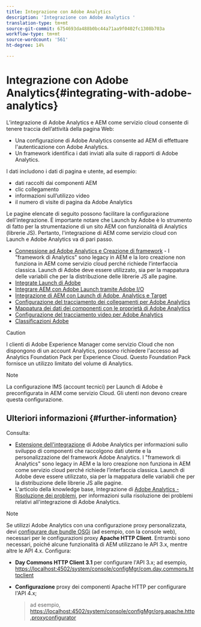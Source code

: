 ```yaml
---
title: Integrazione con Adobe Analytics
description: 'Integrazione con Adobe Analytics '
translation-type: tm+mt
source-git-commit: 6754693da488b0bc44a71aa9f0402fc1308b703a
workflow-type: tm+mt
source-wordcount: '561'
ht-degree: 14%

---
```



# Integrazione con Adobe Analytics{#integrating-with-adobe-analytics}

L’integrazione di Adobe Analytics e AEM come servizio cloud consente di tenere traccia dell’attività della pagina Web:

* Una configurazione di Adobe Analytics consente ad AEM di effettuare l&#39;autenticazione con Adobe Analytics.
* Un framework identifica i dati inviati alla suite di rapporti di Adobe Analytics.

I dati includono i dati di pagina e utente, ad esempio:

* dati raccolti dai componenti AEM
* clic collegamento
* informazioni sull’utilizzo video
* il numero di visite di pagina da Adobe Analytics

Le pagine elencate di seguito possono facilitare la configurazione dell&#39;integrazione. È importante notare che Launch by Adobe è lo strumento di fatto per la strumentazione di un sito AEM con funzionalità di Analytics (librerie JS). Pertanto, l&#39;integrazione di AEM come servizio cloud con Launch e Adobe Analytics va di pari passo.

* [Connessione ad Adobe Analytics e Creazione di framework](https://docs.adobe.com/content/help/en/experience-manager-65/administering/integration/adobeanalytics-connect.html) - I &quot;framework di Analytics&quot; sono legacy in AEM e la loro creazione non funziona in AEM come servizio cloud perché richiede l’interfaccia classica. Launch di Adobe deve essere utilizzato, sia per la mappatura delle variabili che per la distribuzione delle librerie JS alle pagine.
* [Integrate Launch di Adobe](https://docs.adobe.com/content/help/en/experience-manager-learn/sites/integrations/adobe-launch-integration-tutorial-understand.html)
* [Integrare AEM con Adobe Launch tramite Adobe I/O](https://helpx.adobe.com/experience-manager/using/aem_launch_adobeio_integration.html)
* [Integrazione di AEM con Launch di Adobe, Analytics e Target](https://helpx.adobe.com/experience-manager/kt/integration/using/aem-launch-integration-tutorial-understand.html)
* [Configurazione del tracciamento dei collegamenti per Adobe Analytics](https://docs.adobe.com/content/help/en/experience-manager-65/administering/integration/adobeanalytics-link.html)
* [Mappatura dei dati dei componenti con le proprietà di Adobe Analytics](https://docs.adobe.com/content/help/en/experience-manager-65/administering/integration/adobeanalytics-mapping.html)
* [Configurazione del tracciamento video per Adobe Analytics](https://docs.adobe.com/content/help/en/experience-manager-65/administering/integration/adobeanalytics-video.html)
* [Classificazioni Adobe](https://docs.adobe.com/content/help/en/experience-manager-65/administering/integration/adobeanalytics-classifications.html)

>[!CAUTION]
>
>I clienti di Adobe Experience Manager come servizio Cloud che non dispongono di un account Analytics, possono richiedere l&#39;accesso ad Analytics Foundation Pack per Experience Cloud.  Questo Foundation Pack fornisce un utilizzo limitato del volume di Analytics.

>[!NOTE]
>
>La configurazione IMS (account tecnici) per Launch di Adobe è preconfigurata in AEM come servizio Cloud. Gli utenti non devono creare questa configurazione.

## Ulteriori informazioni {#further-information}

Consulta:

* [Estensione dell&#39;integrazione](https://docs.adobe.com/content/help/en/experience-manager-65/developing/extending-aem/extending-analytics/extending-analytics.html) di Adobe Analytics per informazioni sullo sviluppo di componenti che raccolgono dati utente e la personalizzazione del framework Adobe Analytics. I &quot;framework di Analytics&quot; sono legacy in AEM e la loro creazione non funziona in AEM come servizio cloud perché richiede l’interfaccia classica. Launch di Adobe deve essere utilizzato, sia per la mappatura delle variabili che per la distribuzione delle librerie JS alle pagine.
* L&#39;articolo della knowledge base, Integrazione di [Adobe Analytics - Risoluzione dei problemi](https://helpx.adobe.com/experience-manager/kb/sitecatalystintegrationtroubleshooting.html), per informazioni sulla risoluzione dei problemi relativi all&#39;integrazione di Adobe Analytics.

>[!NOTE]
>
>Se utilizzi Adobe Analytics con una configurazione proxy personalizzata, devi [configurare due bundle OSGi](https://docs.adobe.com/content/help/en/experience-manager-65/deploying/configuring/configuring-osgi.html) (ad esempio, con la console web), necessari per le configurazioni proxy **Apache HTTP Client**. Entrambi sono necessari, poiché alcune funzionalità di AEM utilizzano le API 3.x, mentre altre le API 4.x. Configura:
>
>* **Day Commons HTTP Client 3.1** per configurare l&#39;API 3.x;
   >  ad esempio, [https://localhost:4502/system/console/configMgr/com.day.commons.httpclient](https://localhost:4502/system/console/configMgr/com.day.commons.httpclient)
   >
   >
* **Configurazione** proxy dei componenti Apache HTTP per configurare l&#39;API 4.x;
   >  ad esempio, [https://localhost:4502/system/console/configMgr/org.apache.http.proxyconfigurator](https://localhost:4502/system/console/configMgr/org.apache.http.proxyconfigurator)

>


